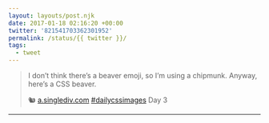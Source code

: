 ```yaml
---
layout: layouts/post.njk
date: 2017-01-18 02:16:20 +00:00
twitter: '821541703362301952'
permalink: /status/{{ twitter }}/
tags: 
  - tweet
---
```


> I don’t think there’s a beaver emoji, so I’m using a chipmunk. Anyway, here’s a CSS beaver.
> 
> 🐿 [a.singlediv.com](https://a.singlediv.com) [#dailycssimages](https://twitter.com/hashtag/dailycssimages) Day 3

---
